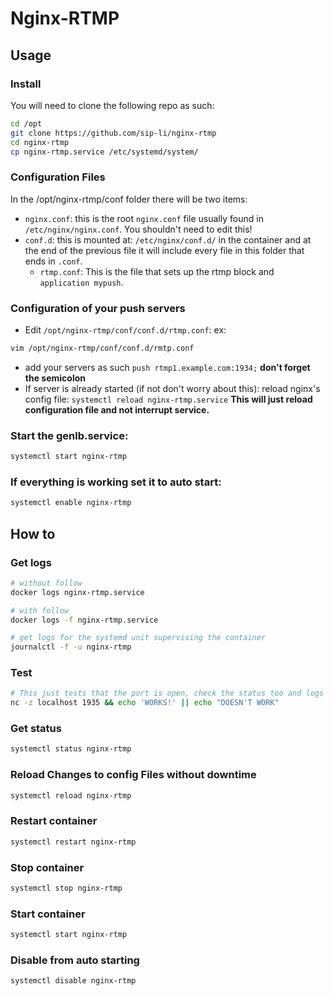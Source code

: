# Nginx-RTMP

## Usage

### Install
You will need to clone the following repo as such:
```bash
cd /opt
git clone https://github.com/sip-li/nginx-rtmp
cd nginx-rtmp
cp nginx-rtmp.service /etc/systemd/system/
```

### Configuration Files
In the /opt/nginx-rtmp/conf folder there will be two items:
* `nginx.conf`: this is the root `nginx.conf` file usually found in `/etc/nginx/nginx.conf`.  You shouldn't need to edit this!
* `conf.d`: this is mounted at: `/etc/nginx/conf.d/` in the container and at the end of the previous file it will include every file in this folder that ends in `.conf`.
    * `rtmp.conf`: This is the file that sets up the rtmp block and `application mypush`.


### Configuration of your push servers
* Edit `/opt/nginx-rtmp/conf/conf.d/rtmp.conf`: ex:
```bash
vim /opt/nginx-rtmp/conf/conf.d/rmtp.conf
```
* add your servers as such `push rtmp1.example.com:1934;` **don't forget the semicolon**
* If server is already started (if not don't worry about this): reload nginx's config file: `systemctl reload nginx-rtmp.service` **This will just reload configuration file and not interrupt service.**


### Start the genlb.service:
```bash
systemctl start nginx-rtmp
```

### If everything is working set it to auto start:
```bash
systemctl enable nginx-rtmp
```

## How to

### Get logs
```bash
# without follow
docker logs nginx-rtmp.service

# with follow
docker logs -f nginx-rtmp.service

# get logs for the systemd unit supervising the container
journalctl -f -u nginx-rtmp
```

### Test
```bash
# This just tests that the port is open, check the status too and logs for errors
nc -z localhost 1935 && echo 'WORKS!' || echo "DOESN'T WORK"
```

### Get status
```bash
systemctl status nginx-rtmp
```

### Reload Changes to config Files without downtime
```bash
systemctl reload nginx-rtmp
```

### Restart container
```bash
systemctl restart nginx-rtmp
```

### Stop container
```bash
systemctl stop nginx-rtmp
```

### Start container
```bash
systemctl start nginx-rtmp
```

### Disable from auto starting
```bash
systemctl disable nginx-rtmp
```
